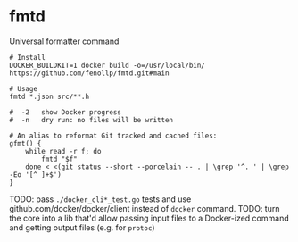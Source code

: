 # fmtd
Universal formatter command

```shell
# Install
DOCKER_BUILDKIT=1 docker build -o=/usr/local/bin/ https://github.com/fenollp/fmtd.git#main

# Usage
fmtd *.json src/**.h

#  -2	show Docker progress
#  -n	dry run: no files will be written
```

```shell
# An alias to reformat Git tracked and cached files:
gfmt() {
    while read -r f; do
        fmtd "$f"
    done < <(git status --short --porcelain -- . | \grep '^. ' | \grep -Eo '[^ ]+$')
}
```


TODO: pass `./docker_cli*_test.go` tests and use github.com/docker/docker/client instead of `docker` command.
TODO: turn the core into a lib that'd allow passing input files to a Docker-ized command and getting output files (e.g. for `protoc`)
